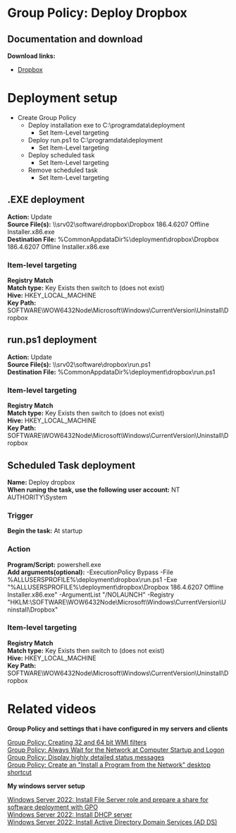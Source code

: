 # Group Policy: Deploy Dropbox
## Documentation and download
<b>Download links:</b><br /> 

* [Dropbox](https://help.dropbox.com/installs/enterprise-installer)

# Deployment setup
* Create Group Policy
    * Deploy installation exe to C:\programdata\deployment
        * Set Item-Level targeting
    * Deploy run.ps1 to C:\programdata\deployment
        * Set Item-Level targeting
    * Deploy scheduled task
        * Set Item-Level targeting
    * Remove scheduled task
        * Set Item-Level targeting

## .EXE deployment
<b>Action:</b> Update <br />
<b>Source File(s):</b> \\\\srv02\software\dropbox\Dropbox 186.4.6207 Offline Installer.x86.exe <br />
<b>Destination File:</b> %CommonAppdataDir%\deployment\dropbox\Dropbox 186.4.6207 Offline Installer.x86.exe

### Item-level targeting
<b>Registry Match</b><br />
<b>Match type:</b> Key Exists then switch to (does not exist) <br />
<b>Hive:</b> HKEY_LOCAL_MACHINE <br />
<b>Key Path:</b> SOFTWARE\WOW6432Node\Microsoft\Windows\CurrentVersion\Uninstall\Dropbox

## run.ps1 deployment
<b>Action:</b> Update <br />
<b>Source File(s):</b> \\\\srv02\software\dropbox\run.ps1 <br />
<b>Destination File:</b> %CommonAppdataDir%\deployment\dropbox\run.ps1

### Item-level targeting
<b>Registry Match</b><br />
<b>Match type:</b> Key Exists then switch to (does not exist) <br />
<b>Hive:</b> HKEY_LOCAL_MACHINE <br />
<b>Key Path:</b> SOFTWARE\WOW6432Node\Microsoft\Windows\CurrentVersion\Uninstall\Dropbox

## Scheduled Task deployment
<b>Name:</b> Deploy dropbox <br />
<b>When runing the task, use the following user account:</b> NT AUTHORITY\System

### Trigger
<b>Begin the task:</b> At startup

### Action
<b>Program/Script:</b> powershell.exe <br />
<b>Add arguments(optional):</b> -ExecutionPolicy Bypass -File %ALLUSERSPROFILE%\deployment\dropbox\run.ps1 -Exe "%ALLUSERSPROFILE%\deployment\dropbox\Dropbox 186.4.6207 Offline Installer.x86.exe" -ArgumentList "/NOLAUNCH" -Registry "HKLM:\SOFTWARE\WOW6432Node\Microsoft\Windows\CurrentVersion\Uninstall\Dropbox" <br />

### Item-level targeting
<b>Registry Match</b><br />
<b>Match type:</b> Key Exists then switch to (does not exist) <br />
<b>Hive:</b> HKEY_LOCAL_MACHINE <br />
<b>Key Path:</b> SOFTWARE\WOW6432Node\Microsoft\Windows\CurrentVersion\Uninstall\Dropbox

# Related videos

<b>Group Policy and settings that i have configured in my servers and clients</b>

[Group Policy: Creating 32 and 64 bit WMI filters](https://youtu.be/ffBIiQaVXGM) <br />
[Group Policy: Always Wait for the Network at Computer Startup and Logon](https://youtu.be/8BF0rU7peNk) <br />
[Group Policy: Display highly detailed status messages](https://youtu.be/2LB51n4O1Lk) <br />
[Group Policy: Create an "Install a Program from the Network" desktop shortcut](https://youtu.be/s_pMiG0F0ho) <br />

<b>My windows server setup</b>

[Windows Server 2022: Install File Server role and prepare a share for software deployment with GPO](https://youtu.be/jEWSdC2qwyA) <br />
[Windows Server 2022: Install DHCP server](https://youtu.be/8n0MD9stQis) <br />
[Windows Server 2022: Install Active Directory Domain Services (AD DS)](https://youtu.be/1cYewbW3Tl0) <br />